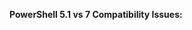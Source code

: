 **PowerShell 5.1 vs 7 Compatibility Issues:**
<?xml version="1.0" encoding="UTF-8"?>
<PowerShellCodingStandards version="1.0">
  <!-- CRITICAL STANDARDS -->
  <!-- Variables: Never place colons after variable names ($var: value), use proper spacing or ${var}: -->
  <!-- Operators: Use -and, -or, -not, -eq, -ne, -gt, -lt, -ge, -le; NEVER use &&, ||, !, ==, !=, >, <, >=, <= -->
  <!-- Null: Place $null on LEFT side of comparisons: ($null -eq $var) NOT ($var -eq $null) -->
  <!-- Conditionals: Use ($result = if ($cond) { $true } else { $false }) NOT ternary operators -->
  <!-- Special Ops: NEVER use PowerShell 7+ operators (??, ?.) in PowerShell 5.1 code -->
  <!-- Params: Never use reserved parameter names (Verbose, Debug, ErrorAction, etc.) -->
  <!-- Variables: Never reassign automatic variables like $PSScriptRoot or $MyInvocation -->
  <!-- Strings: Use ASCII-compatible chars, not Unicode symbols like ? or ? -->
  <!-- String Multiplication: Use parentheses for string multiplication in concatenation: ("=" * 60) NOT "="*60 -->
  <!-- Modules: Place all Export-ModuleMember statements ONLY in the main .psm1 file -->
  <!-- Functions: Always include complete comment-based help for all functions -->
  <!-- Organization: Use #region/#endregion markers for logical code sections -->
  <!-- Comments: Include detailed comments for initialization, logic, loops, error handling -->
  <!-- CRITICAL: NEVER USE PESTER FOR TESTING UNDER ANY CIRCUMSTANCES! -->
  <!-- Use script-based testing with functions and try/catch blocks instead -->
  <!-- If lint errors persist after a few attempts, do not continue trying to fix them. Instead, inform the human user about the persistent errors and request manual intervention. -->
  
  <!-- COMMAND LINE EXECUTION BEST PRACTICES -->
  <!-- PowerShell -Command: Prone to escaping issues with $, {}, quotes, <, > characters -->
  <!-- PowerShell -File: Much more reliable for complex scripts - write to .ps1 file first -->
  <!-- Unix Tools: Prefer grep, awk, sed for text processing - more predictable and composable -->
  <!-- Mixed Approach: Use PowerShell for Windows-specific tasks (registry, WMI), Unix tools for general processing -->
  <!-- Complex Commands: For multi-line or complex PowerShell, ALWAYS use script files instead of -Command -->
  <!-- Escaping: When using -Command, be extremely careful with special characters and quotes -->
  <!-- Path Handling: Use forward slashes in Git Bash, backslashes in PowerShell scripts -->
</PowerShellCodingStandards>